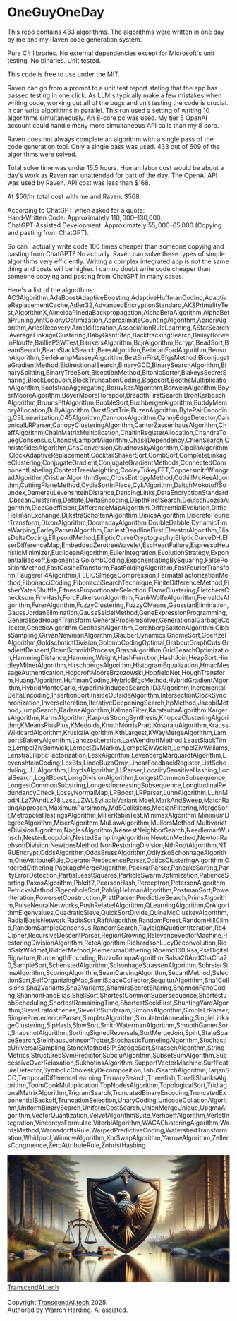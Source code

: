 # OneGuyOneDay

This repo contains 433 algorithms. The algorithms were written in one day by me and my Raven code generation system.

Pure C# libraries. No external dependencies except for Microsoft's unit testing. No binaries. Unit tested.

This code is free to use under the MIT.

Raven can go from a prompt to a unit test report stating that the app has passed testing in one click. As LLM's typically make a few mistakes when writing code, working out all of the bugs and unit testing the code is crucial. It can write algorithms in parallel. This run used a setting of writing 10 algorithms simultaneously. An 8-core pc was used. My tier 5 OpenAI account could handle many more simultaneous API calls than my 8 core.

Raven does not always complete an algorithm with a single pass of the code generation tool. Only a single pass was used. 433 out of 609 of the algorithms were solved.

Total solve time was under 15.5 hours. Human labor cost would be about a day's work as Raven ran unattended for part of the day. The OpenAI API was used by Raven. API cost was less than $168.

At $50/hr total cost with me and Raven: $568.

According to ChatGPT when asked for a quote:<br>
Hand-Written Code: Approximately $110,000–$130,000.<br>
ChatGPT-Assisted Development: Approximately $55,000–$65,000 (Copying and pasting from ChatGPT).<br>

So can I actually write code 100 times cheaper than someone copying and pasting from ChatGPT? No actually. Raven can solve these types of simple algorithms very efficiently. Writing a complex integrated app is not the same thing and costs will be higher. I can no doubt write code cheaper than someone copying and pasting from ChatGPT in many cases.

Here's a list of the algorithms:
AC3Algorithm,AdaBoostAdaptiveBoosting,AdaptiveHuffmanCoding,AdaptiveReplacementCache,Adler32,AdvancedEncryptionStandard,AKSPrimalityTest,AlgorithmX,AlmeidaPinedaBackpropagation,AlphaBetaAlgorithm,AlphaBetaPruning,AntColonyOptimization,ApproximateCountingAlgorithm,AprioriAlgorithm,AriesRecovery,ArnoldiIteration,AssociationRuleLearning,AStarSearch,AverageLinkageClustering,BabyGiantStep,BacktrackingSearch,BaileyBorweinPlouffe,BailliePSWTest,BankersAlgorithm,BcjrAlgorithm,Bcrypt,BeadSort,BeamSearch,BeamStackSearch,BeesAlgorithm,BellmanFordAlgorithm,BensonAlgorithm,BerlekampMasseyAlgorithm,BestBinFirst,BfgsMethod,BiconjugateGradientMethod,BidirectionalSearch,BinaryGCD,BinarySearchAlgorithm,BinarySplitting,BinaryTreeSort,BisectionMethod,BitonicSorter,BlakeysSecretSharing,BlockLoopJoin,BlockTruncationCoding,Bogosort,BoothsMultiplicationAlgorithm,BootstrapAggregating,BoruvkasAlgorithm,BorweinAlgorithm,BoyerMooreAlgorithm,BoyerMooreHorspool,BreadthFirstSearch,BronKerboschAlgorithm,BruunsFftAlgorithm,BubbleSort,BuchbergerAlgorithm,BuddyMemoryAllocation,BullyAlgorithm,BurstSortTrie,BuzenAlgorithm,BytePairEncoding,C3Linearization,C45Algorithm,CannonsAlgorithm,CannyEdgeDetector,CanonicalLRParser,CanopyClusteringAlgorithm,CantorZassenhausAlgorithm,ChaffAlgorithm,ChainMatrixMultiplication,ChaitinRegisterAllocation,ChandraTouegConsensus,ChandyLamportAlgorithm,ChaseDependency,ChienSearch,ChristofidesAlgorithm,ChsConversion,ChudnovskyAlgorithm,CipollaAlgorithm,ClockAdaptiveReplacement,CocktailShakerSort,CombSort,CompleteLinkageClustering,ConjugateGradient,ConjugateGradientMethods,ConnectedComponentLabeling,ContextTreeWeighting,CooleyTukeyFFT,CoppersmithWinogradAlgorithm,CristianAlgorithmSync,CrossEntropyMethod,CuthillMcKeeAlgorithm,CuttingPlaneMethod,CycleSortInPlace,CykAlgorithm,DaitchMokotoffSoundex,DamerauLevenshteinDistance,DancingLinks,DataEncryptionStandard,DbscanClustering,Deflate,DeltaEncoding,DepthFirstSearch,DeutschJozsaAlgorithm,DiceCoefficient,DifferenceMapAlgorithm,DifferentialEvolution,DiffieHellmanExchange,DijkstraScholtenAlgorithm,DinicsAlgorithm,DiscreteFourierTransform,DixonAlgorithm,DoomsdayAlgorithm,DoubleDabble,DynamicTimeWarping,EarleyParserAlgorithm,EarliestDeadlineFirst,ElevatorAlgorithm,EliasDeltaCoding,EllipsoidMethod,EllipticCurveCryptography,EllipticCurveDH,ElserDifferenceMap,EmbeddedZerotreeWavelet,EscHeartFailure,EspressoHeuristicMinimizer,EuclideanAlgorithm,EulerIntegration,EvolutionStrategy,ExponentialBackoff,ExponentialGolombCoding,ExponentiatingBySquaring,FalsePositionMethod,FastCosineTransform,FastFoldingAlgorithm,FastFourierTransform,FaugereF4Algorithm,FELICSImageCompression,FermatsFactorizationMethod,FibonacciCoding,FibonacciSearchTechnique,FiniteDifferenceMethod,FisherYatesShuffle,FitnessProportionateSelection,FlameClustering,FletchersChecksum,FnvHash,FordFulkersonAlgorithm,FrankWolfeAlgorithm,FreivaldsAlgorithm,FurerAlgorithm,FuzzyClustering,FuzzyCMeans,GaussianElimination,GaussJordanElimination,GaussSeidelMethod,GeneExpressionProgramming,GeneralisedHoughTransform,GeneralProblemSolver,GenerationalGarbageCollector,GeneticAlgorithm,GeohashAlgorithm,GerchbergSaxtonAlgorithm,GibbsSampling,GirvanNewmanAlgorithm,GlauberDynamics,GnomeSort,GoertzelAlgorithm,GoldschmidtDivision,GolombCodingOptimal,GrabcutGraphCuts,GradientDescent,GramSchmidtProcess,GraspAlgorithm,GridSearchOptimization,HammingDistance,HammingWeight,HashFunction,HashJoin,HeapSort,HindleyMilnerAlgorithm,HirschbergsAlgorithm,HistogramEqualization,HmacMessageAuthentication,HopcroftMooreBrzozowski,HopfieldNet,HoughTransform,HuangAlgorithm,HuffmanCoding,HybridBfgsMethod,HybridGradientAlgorithm,HybridMonteCarlo,HyperlinkInducedSearch,ID3Algorithm,IncrementalDeltaEncoding,InsertionSort,InsideOutsideAlgorithm,IntersectionClockSynchronization,InverseIteration,IterativeDeepeningSearch,ItpMethod,JacobiMethod,JumpSearch,KadaneAlgorithm,KalmanFilter,KaratsubaAlgorithm,KargersAlgorithm,KarnsAlgorithm,KarplusStrongSynthesis,KhopcaClusteringAlgorithm,KMeansPlusPlus,KMedoids,KnuthMorrisPratt,KosarajuAlgorithm,KraussWildcardAlgorithm,KruskalAlgorithm,KthLargest,KWayMergeAlgorithm,LamportsBakeryAlgorithm,LanczosIteration,LaxWendroffMethod,LeastSlackTime,LempelZivBonwick,LempelZivMarkov,LempelZivWelch,LempelZivWilliams,LenstraEllipticFactorization,LeskAlgorithm,LevenbergMarquardtAlgorithm,LevenshteinCoding,LexBfs,LindeBuzoGray,LinearFeedbackRegister,ListScheduling,LLLAlgorithm,LloydsAlgorithm,LLParser,LocalitySensitiveHashing,LocalSearch,LogitBoost,LongDivisionAlgorithm,LongestCommonSubsequence,LongestCommonSubstring,LongestIncreasingSubsequence,LongitudinalRedundancyCheck,LossyNormalMap,LPBoost,LRParser,LuhnAlgorithm,LuhnModN,Lz77AndLz78,Lzss,LZWLSyllableVariant,Mae1,MarkAndSweep,MatchRatingApproach,MaximumParsimony,Md5Collisions,MedianFiltering,MergeSort,MetropolisHastingsAlgorithm,MillerRabinTest,MinimaxAlgorithm,MinimumDegreeAlgorithm,MiserAlgorithm,MuLawAlgorithm,MullersMethod,MultivariateDivisionAlgorithm,NaglesAlgorithm,NearestNeighborSearch,NeedlemanWunsch,NestedLoopJoin,NestedSamplingAlgorithm,NewtonMethod,NewtonRaphsonDivision,NewtonsMethod,NonRestoringDivision,NthRootAlgorithm,NTRUEncrypt,OddsAlgorithm,OddsBrussAlgorithm,OdlyzkoSchonhageAlgorithm,OneAttributeRule,OperatorPrecedenceParser,OpticsClusteringAlgorithm,OrderedDithering,PackageMergeAlgorithm,PackratParser,PancakeSorting,ParityErrorDetection,PartialLeastSquares,ParticleSwarmOptimization,PatienceSorting,PaxosAlgorithm,Pbkdf2,PearsonHash,Perceptron,PetersonAlgorithm,PetricksMethod,PigeonholeSort,PohligHellmanAlgorithm,PostmanSort,PowerIteration,PowersetConstruction,PrattParser,PredictiveSearch,PrimsAlgorithm,PulseNeuralNetworks,PushRelabelAlgorithm,QLearningAlgorithm,QrAlgorithmEigenvalues,QuadraticSieve,QuickSortDivide,QuineMcCluskeyAlgorithm,RadialBasisNetwork,RadixSort,RaftAlgorithm,RandomForest,RandomHillClimb,RandomSampleConsensus,RandomSearch,RayleighQuotientIteration,Rc4Cipher,RecursiveDescentParser,RegionGrowing,RelevanceVectorMachine,RestoringDivisionAlgorithm,ReteAlgorithm,RichardsonLucyDeconvolution,RichSalzWildmat,RidderMethod,RiemersmaDithering,Ripemd160,Rsa,RsaDigitalSignature,RunLengthEncoding,RuzzoTompaAlgorithm,Salsa20AndChaCha20,SampleSort,SchenstedAlgorithm,SchonhageStrassenAlgorithm,SchreierSimsAlgorithm,ScoringAlgorithm,SeamCarvingAlgorithm,SecantMethod,SelectionSort,SelfOrganizingMap,SemiSpaceCollector,SequiturAlgorithm,Sha1Collisions,Sha2Variants,Sha3Variants,ShamirsSecretSharing,ShannonFanoCoding,ShannonFanoElias,ShellSort,ShortestCommonSupersequence,ShortestJobScheduling,ShortestRemainingTime,ShortestSeekFirst,ShuntingYardAlgorithm,SieveEratosthenes,SieveOfSundaram,SimonsAlgorithm,SimpleLrParser,SimplePrecedenceParser,SimplexAlgorithm,SimulatedAnnealing,SingleLinkageClustering,SipHash,SlowSort,SmithWatermanAlgorithm,SmoothGamerSort,SnapshotAlgorithm,SortingSignedReversals,SortMergeJoin,Spiht,StateSpaceSearch,SteinhausJohnsonTrotter,StochasticTunnelingAlgorithm,StochasticUniversalSampling,StoneMethodSIP,StoogeSort,StrassenAlgorithm,StringMetrics,StructuredSvmPredictor,SubcluAlgorithm,SubsetSumAlgorithm,SuccessiveOverRelaxation,SukhotinsAlgorithm,SupportVectorMachine,SurfFeatureDetector,SymbolicCholeskyDecomposition,TabuSearchAlgorithm,TarjanSCC,TemporalDifferenceLearning,TernarySearch,Threefish,TonelliShanksAlgorithm,ToomCookMultiplication,TopNodesAlgorithm,TopologicalSort,TridiagonalMatrixAlgorithm,TrigramSearch,TruncatedBinaryEncoding,TruncatedExponentialBackoff,TruncationSelection,UnaryCoding,UnicodeCollationAlgorithm,UniformBinarySearch,UniformCostSearch,UnionMergeUnique,UpgmaAlgorithm,VectorQuantization,VelvetAlgorithmSuite,VerhoeffAlgorithm,VerletIntegration,VincentysFormulae,ViterbiAlgorithm,WACAClusteringAlgorithm,WardsMethod,WarnsdorffsRule,WarpedPredictiveCoding,WatershedTransformation,Whirlpool,WinnowAlgorithm,XorSwapAlgorithm,YarrowAlgorithm,ZellersCongruence,ZeroAttributeRule,ZobristHashing

![AI Image](aiimage.jpg)
[TranscendAI.tech](https://TranscendAI.tech)<br>
<br>
Copyright [TranscendAI.tech](https://TranscendAI.tech) 2025.</br>
Authored by Warren Harding. AI assisted.</br>
